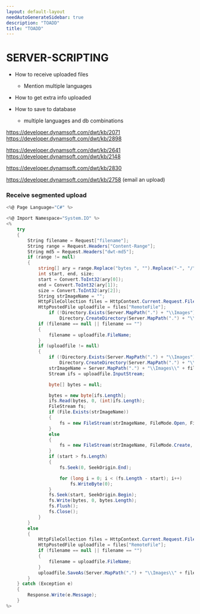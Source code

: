 ```yaml
---
layout: default-layout
needAutoGenerateSidebar: true
description: "TOADD"
title: "TOADD"
---
```


# SERVER-SCRIPTING

* How to receive uploaded files
    - Mention multiple languages

* How to get extra info uploaded

* How to save to database
    - multiple languages and db combinations

https://developer.dynamsoft.com/dwt/kb/2071
https://developer.dynamsoft.com/dwt/kb/2898

https://developer.dynamsoft.com/dwt/kb/2641
https://developer.dynamsoft.com/dwt/kb/2148

https://developer.dynamsoft.com/dwt/kb/2830

https://developer.dynamsoft.com/dwt/kb/2758 (email an upload)

### Receive segmented upload

``` csharp
<%@ Page Language="C#" %>

<%@ Import Namespace="System.IO" %>
<%
    try
    {
        String filename = Request["filename"];
        String range = Request.Headers["Content-Range"];
        String md5 = Request.Headers["dwt-md5"];
        if (range != null)
        {
            string[] ary = range.Replace("bytes ", "").Replace("-", "/").Split('/');
            int start, end, size;
            start = Convert.ToInt32(ary[0]);
            end = Convert.ToInt32(ary[1]);
            size = Convert.ToInt32(ary[2]);
            String strImageName = "";
            HttpFileCollection files = HttpContext.Current.Request.Files;
            HttpPostedFile uploadfile = files["RemoteFile"];
                if (!Directory.Exists(Server.MapPath(".") + "\\Images"))
                    Directory.CreateDirectory(Server.MapPath(".") + "\\Images");
            if (filename == null || filename == "")
            {
                filename = uploadfile.FileName;
            }
            if (uploadfile != null)
            {
                if (!Directory.Exists(Server.MapPath(".") + "\\Images"))
                    Directory.CreateDirectory(Server.MapPath(".") + "\\Images");
                strImageName = Server.MapPath(".") + "\\Images\\" + filename;
                Stream ifs = uploadfile.InputStream;

                byte[] bytes = null;

                bytes = new byte[ifs.Length];
                ifs.Read(bytes, 0, (int)ifs.Length);
                FileStream fs;
                if (File.Exists(strImageName))
                {
                    fs = new FileStream(strImageName, FileMode.Open, FileAccess.Write, FileShare.ReadWrite);
                }
                else
                {
                    fs = new FileStream(strImageName, FileMode.Create, FileAccess.Write, FileShare.ReadWrite);
                }
                if (start > fs.Length)
                {
                    fs.Seek(0, SeekOrigin.End);

                    for (long i = 0; i < (fs.Length - start); i++)
                        fs.WriteByte(0);
                }
                fs.Seek(start, SeekOrigin.Begin);
                fs.Write(bytes, 0, bytes.Length);
                fs.Flush();
                fs.Close();
            }
        }
        else
        {
            HttpFileCollection files = HttpContext.Current.Request.Files;
            HttpPostedFile uploadfile = files["RemoteFile"];
            if (filename == null || filename == "")
            {
                filename = uploadfile.FileName;
            }
            uploadfile.SaveAs(Server.MapPath(".") + "\\Images\\" + filename);
        }
    } catch (Exception e)
    {
        Response.Write(e.Message);
    }
%>
```
